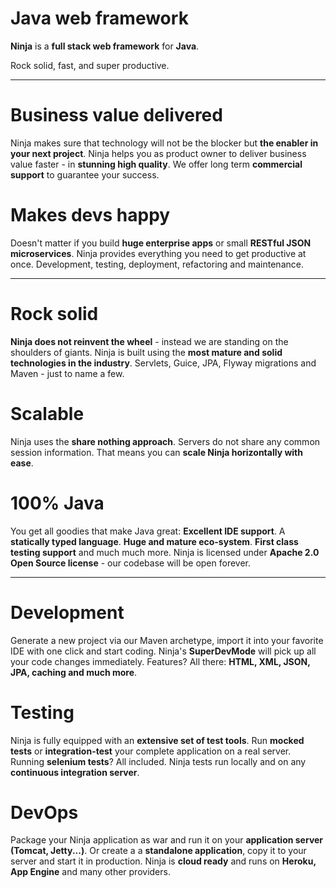 Java web framework
==================

<div class="hero-unit">
	<p><b>Ninja</b> is a <b>full stack web framework</b> for <b>Java</b>.</p>
   <p>Rock solid, fast, and super productive.</p>


</div>

<hr/>

<!-- Example row-fluid of columns -->
<div class="row-fluid">

<div class="span6">

<h1>Business value delivered</h1>
<p>
Ninja makes sure that technology will not be the blocker but <b>the 
enabler in your next project</b>. Ninja helps you as product owner
to deliver business value faster - in <b>stunning high quality</b>. 
We offer long term <b>commercial support</b> to guarantee your success.
</p>
</div>

<div class="span6">

<h1>Makes devs happy</h1>
<p>
Doesn't matter if you build <b>huge enterprise apps</b> or 
small <b>RESTful JSON microservices</b>. Ninja provides everything you need to 
get productive at once. Development, testing, deployment, refactoring and maintenance.
</p>
</div>
</div>

<hr/>


<div class="row-fluid"> 
<div class="span4">
<h1><span class="fa fa-cubes"></span> Rock solid</h1>
<p><b>Ninja does not reinvent the wheel</b> - instead we are standing on the shoulders of giants.
Ninja is built using the <b>most mature and solid technologies in the industry</b>. 
Servlets, Guice, JPA, Flyway migrations and Maven - just to name a few.
</p>
</div>
    

    
    
<div class="span4">
<h1><span class="fa fa-line-chart"></span> Scalable</h1>
<p>
Ninja uses the <b>share nothing approach</b>. Servers do not 
share any common session information. 
That means you can <b>scale Ninja horizontally with ease</b>.
</p>
</div>
    
    
    
<div class="span4">

<h1><span class="fa fa-coffee"></span> 100% Java</h1>
<p>
You get all goodies that make Java great: <b>Excellent IDE support</b>.
A <b>statically typed language</b>. <b>Huge and mature eco-system</b>. 
<b>First class testing support</b> and much much more. Ninja is 
licensed under <b>Apache 2.0 Open Source license</b> 
- our codebase will be open forever.</p>
</div>  
</div>


<hr/>


<div class="row-fluid">	

<div class="span4">

<h1><span class="fa fa-code"></span> Development</h1>
<p>Generate a new project via our Maven archetype, import it into your favorite IDE with one click and start
coding. Ninja's <b>SuperDevMode</b> will pick up all your code changes
immediately. Features? All there: <b>HTML, XML, JSON, JPA, caching and much more</b>.</p>
</div>
    
<div class="span4">

<h1><span class="fa fa-check-square-o"></span> Testing</h1>
<p>Ninja is fully equipped with an <b>extensive set of test tools</b>. Run <b>mocked tests</b>
or <b>integration-test</b> your complete application on a real server. 
Running <b>selenium tests</b>? All included. Ninja
tests run locally and on any <b>continuous integration server</b>.
</p>
</div>
    
<div class="span4">
<h1><span class="fa fa-truck"></span> DevOps</h1>
<p>Package your Ninja application as war and run it
on your <b>application server (Tomcat, Jetty...)</b>. Or create a 
a <b>standalone application</b>, copy it to your server and start it in production.
Ninja is <b>cloud ready</b> and runs on <b>Heroku, App Engine</b> and many other providers.
</p>
</div>
    
</div>

<br/>
<br/>